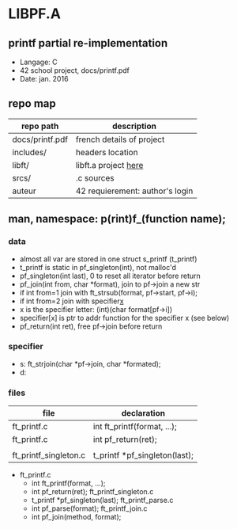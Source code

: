 # LIBPF.A
## printf partial re-implementation
- Langage: C
- 42 school project, docs/printf.pdf
- Date: jan. 2016

## repo map
| repo path | description |
| ------------- | ------------- |
| docs/printf.pdf	 | french details of project	 |
| includes/			 | headers location						 |
| libft/				 | libft.a project <a href="https://github.com/nesthub/c_libft" target="_blank">here</a>	 |
| srcs/				 | .c sources							 |
| auteur				 | 42 requierement: author's login	 |

## man, namespace: p(rint)f_(function name);
### data
- almost all var are stored in one struct s_printf (t_printf)
- t_printf is static in pf_singleton(int), not malloc'd
- pf_singleton(int last), 0 to reset all iterator before return
- pf_join(int from, char *format), join to pf->join a new str
- if int from=1 join with ft_strsub(format, pf->start, pf->i);
- if int from=2 join with specifier[x]()
- x is the specifier letter: (int)(char format[pf->i])
- specifier[x] is ptr to addr function for the specifier x (see below)
- pf_return(int ret), free pf->join before return

### specifier
- s: ft_strjoin(char *pf->join, char *formated);
- d:

### files
| file | declaration |
| ------------- | ------------- |
| ft_printf.c | int ft_printf(format, ...); |
| ft_printf.c | int pf_return(ret); |
|   |   |
| ft_printf_singleton.c | t_printf *pf_singleton(last); |

- ft_printf.c
	- 	int			ft_printf(format, ...);
	- 	int			pf_return(ret);
ft_printf_singleton.c
	- 	t_printf	*pf_singleton(last);
ft_printf_parse.c
	- 	int			pf_parse(format);
ft_printf_join.c
	- 	int			pf_join(method, format);
